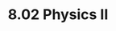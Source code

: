 ---
title: "8.02 Physics II"
rating: "★★★★☆"
units: "12"
number: "8.02"
course-name: "Physics II"
semester: "Freshman Spring - 2014"
---